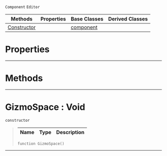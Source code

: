  `Component` `Editor`



|Methods|Properties|Base Classes|Derived Classes|
|---|---|---|---|
|[ Constructor](https://github.com/PlasmaEngine/PlasmaDocs/tree/master/docs/C%2B%2B/code_reference/class_reference/gizmospace.markdown#gizmospace-void)| |[component](https://github.com/PlasmaEngine/PlasmaDocs/tree/master/docs/C%2B%2B/code_reference/class_reference/component.markdown)| |


 #  Properties


---  
 #  Methods


---  
 #  GizmoSpace : Void

 `constructor`

> 
> |Name|Type|Description|
> |---|---|---|
> ``` lang=cpp, name=Lightning
> function GizmoSpace()
> ``` 


---  
 

 